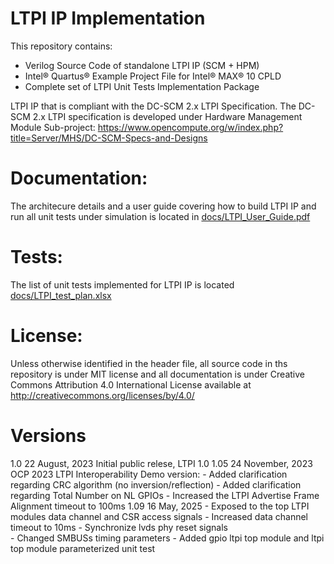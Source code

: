 # LTPI IP Implementation
This repository contains:
- Verilog Source Code of standalone LTPI IP (SCM + HPM)
- Intel® Quartus® Example Project File for Intel® MAX® 10 CPLD
- Complete set of LTPI Unit Tests Implementation Package

LTPI IP that is compliant with the DC-SCM 2.x LTPI Specification. The DC-SCM 2.x LTPI specification is developed under Hardware Management Module Sub-project: https://www.opencompute.org/w/index.php?title=Server/MHS/DC-SCM-Specs-and-Designs

# Documentation:
The architecure details and a user guide covering how to build LTPI IP and run all unit tests under simulation is located in [docs/LTPI_User_Guide.pdf](docs/LTPI_User_Guide.pdf)

# Tests:
The list of unit tests implemented for LTPI IP is located [docs/LTPI_test_plan.xlsx](docs/LTPI_test_plan.xlsx)
        
# License:
Unless otherwise identified in the header file, all source code in ths repository is under MIT license and all documentation is under Creative Commons Attribution 4.0 International License available at http://creativecommons.org/licenses/by/4.0/

# Versions
1.0	    22 August, 2023     Initial public relese, LTPI 1.0
1.05	24 November, 2023   OCP 2023 LTPI Interoperability Demo version:
                                - Added clarification regarding CRC algorithm (no inversion/reflection)
                                - Added clarification regarding Total Number on NL GPIOs
                                - Increased the LTPI Advertise Frame Alignment timeout to 100ms
1.09	16 May, 2025        - Exposed to the top LTPI modules data channel and CSR access signals
                            - Increased data channel timeout to 10ms
                            - Synchronize lvds phy reset signals  
                            - Changed SMBUSs timing parameters
                            - Added gpio ltpi top module and ltpi top module parameterized unit test



